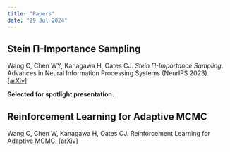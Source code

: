 ```yaml
---
title: "Papers"
date: "29 Jul 2024"
---
```



## Stein Π-Importance Sampling

Wang C, Chen WY, Kanagawa H, Oates CJ. *Stein Π-Importance Sampling*. Advances in Neural Information Processing Systems (NeurIPS 2023). [[arXiv]](https://arxiv.org/abs/2305.10068)

**Selected for spotlight presentation.**

## Reinforcement Learning for Adaptive MCMC
Wang C, Chen W, Kanagawa H, Oates CJ. Reinforcement Learning for Adaptive MCMC. [[arXiv]](https://arxiv.org/abs/2405.13574)
